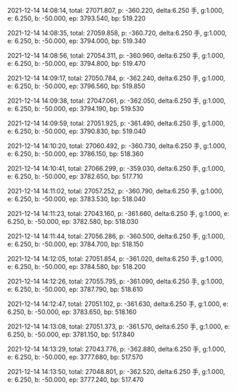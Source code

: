 2021-12-14 14:08:14, total: 27071.807, p: -360.220, delta:6.250 手, g:1.000, e: 6.250, b: -50.000, ep: 3793.540, bp: 519.220

2021-12-14 14:08:35, total: 27059.858, p: -360.720, delta:6.250 手, g:1.000, e: 6.250, b: -50.000, ep: 3794.000, bp: 519.340

2021-12-14 14:08:56, total: 27054.311, p: -360.960, delta:6.250 手, g:1.000, e: 6.250, b: -50.000, ep: 3794.800, bp: 519.470

2021-12-14 14:09:17, total: 27050.784, p: -362.240, delta:6.250 手, g:1.000, e: 6.250, b: -50.000, ep: 3796.560, bp: 519.850

2021-12-14 14:09:38, total: 27047.061, p: -362.050, delta:6.250 手, g:1.000, e: 6.250, b: -50.000, ep: 3794.190, bp: 519.530

2021-12-14 14:09:59, total: 27051.925, p: -361.490, delta:6.250 手, g:1.000, e: 6.250, b: -50.000, ep: 3790.830, bp: 519.040

2021-12-14 14:10:20, total: 27060.492, p: -360.730, delta:6.250 手, g:1.000, e: 6.250, b: -50.000, ep: 3786.150, bp: 518.360

2021-12-14 14:10:41, total: 27066.299, p: -359.030, delta:6.250 手, g:1.000, e: 6.250, b: -50.000, ep: 3782.650, bp: 517.710

2021-12-14 14:11:02, total: 27057.252, p: -360.790, delta:6.250 手, g:1.000, e: 6.250, b: -50.000, ep: 3783.530, bp: 518.040

2021-12-14 14:11:23, total: 27043.160, p: -361.660, delta:6.250 手, g:1.000, e: 6.250, b: -50.000, ep: 3782.580, bp: 518.030

2021-12-14 14:11:44, total: 27056.286, p: -360.500, delta:6.250 手, g:1.000, e: 6.250, b: -50.000, ep: 3784.700, bp: 518.150

2021-12-14 14:12:05, total: 27051.854, p: -361.020, delta:6.250 手, g:1.000, e: 6.250, b: -50.000, ep: 3784.580, bp: 518.200

2021-12-14 14:12:26, total: 27055.795, p: -361.090, delta:6.250 手, g:1.000, e: 6.250, b: -50.000, ep: 3787.790, bp: 518.610

2021-12-14 14:12:47, total: 27051.102, p: -361.630, delta:6.250 手, g:1.000, e: 6.250, b: -50.000, ep: 3783.650, bp: 518.160

2021-12-14 14:13:08, total: 27051.373, p: -361.570, delta:6.250 手, g:1.000, e: 6.250, b: -50.000, ep: 3781.150, bp: 517.840

2021-12-14 14:13:29, total: 27043.776, p: -362.880, delta:6.250 手, g:1.000, e: 6.250, b: -50.000, ep: 3777.680, bp: 517.570

2021-12-14 14:13:50, total: 27048.801, p: -362.520, delta:6.250 手, g:1.000, e: 6.250, b: -50.000, ep: 3777.240, bp: 517.470